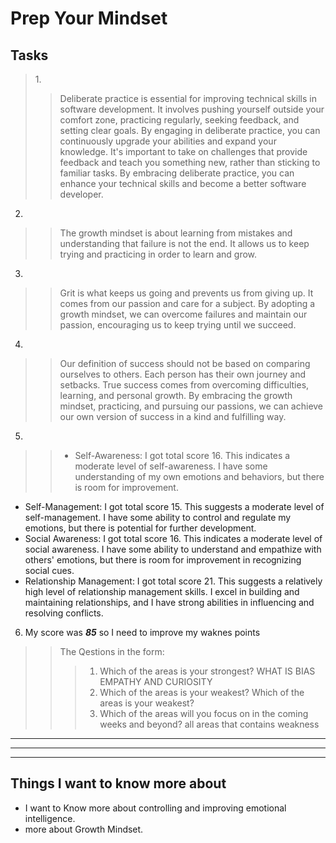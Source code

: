 # Prep Your Mindset

## Tasks

>1.<br/>
>> Deliberate practice is essential for improving technical skills in software development. It involves pushing yourself outside your comfort zone, practicing regularly, seeking feedback, and setting clear goals. By engaging in deliberate practice, you can continuously upgrade your abilities and expand your knowledge. It's important to take on challenges that provide feedback and teach you something new, rather than sticking to familiar tasks. By embracing deliberate practice, you can enhance your technical skills and become a better software developer. <br/>
2.
>> The growth mindset is about learning from mistakes and understanding that failure is not the end. It allows us to keep trying and practicing in order to learn and grow.<br/>
3.
>> Grit is what keeps us going and prevents us from giving up. It comes from our passion and care for a subject. By adopting a growth mindset, we can overcome failures and maintain our passion, encouraging us to keep trying until we succeed.<br/>
4.
>> Our definition of success should not be based on comparing ourselves to others. Each person has their own journey and setbacks. True success comes from overcoming difficulties, learning, and personal growth. By embracing the growth mindset, practicing, and pursuing our passions, we can achieve our own version of success in a kind and fulfilling way.
5. 
>> * Self-Awareness: I got total score 16. This indicates a moderate level of self-awareness. I have some understanding of my own emotions and behaviors, but there is room for improvement. <br/>
* Self-Management: I got total score 15. This suggests a moderate level of self-management. I have some ability to control and regulate my emotions, but there is potential for further development. <br/>
* Social Awareness: I got total score 16. This indicates a moderate level of social awareness. I have some ability to understand and empathize with others' emotions, but there is room for improvement in recognizing social cues.
* Relationship Management: I got total score 21. This suggests a relatively high level of relationship management skills. I excel in building and maintaining relationships, and I have strong abilities in influencing and resolving conflicts.
6.  My score was ***85*** so I need to improve my waknes points <br/> 
>> The Qestions in the form:
>>>1. Which of the areas is your strongest? 
WHAT IS BIAS <br/>
EMPATHY AND CURIOSITY
>>>2. Which of the areas is your weakest?
Which of the areas is your weakest?
>>>3. Which of the areas will you focus on in the coming weeks and beyond?
all areas that contains weakness 

_________
_________
_________

## Things I want to know more about

 * I want to Know more about controlling and improving emotional intelligence.
 * more about Growth Mindset.